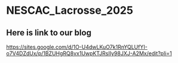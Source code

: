 # NESCAC_Lacrosse_2025
## Here is link to our blog
https://sites.google.com/d/1O-U4dwLKuO7k1RnYQLUfYI-o7V4DZdUx/p/1BZUHgRQ8vx1UwpKTJRsIIy98JXJ-A2Mx/edit?pli=1

